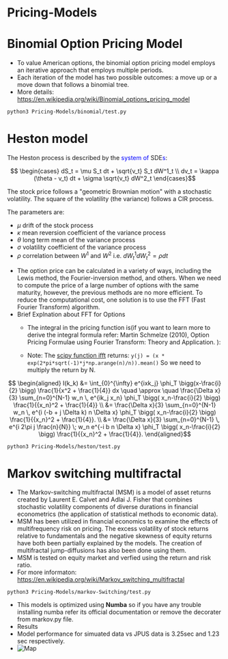 # Pricing-Models

# Binomial Option Pricing Model
* To value American options, the binomial option pricing model employs an iterative approach that employs multiple periods.
* Each iteration of the model has two possible outcomes: a move up or a move down that follows a binomial tree.
* More details: https://en.wikipedia.org/wiki/Binomial_options_pricing_model
```
python3 Pricing-Models/binomial/test.py
```

# Heston model

The Heston process is described by the <font color=blue> system of </font> SDE<font color=blue>s</font>: 

$$ \begin{cases}
dS_t = \mu S_t dt + \sqrt{v_t} S_t dW^1_t \\
dv_t = \kappa (\theta - v_t) dt + \sigma \sqrt{v_t} dW^2_t 
\end{cases}$$

The stock price follows a "geometric Brownian motion" with a stochastic volatility. The square of the volatility (the variance) follows a CIR process.   


The parameters are:
- $\mu$ drift of the stock process
- $\kappa$ mean reversion coefficient of the variance process
- $\theta$ long term mean of the variance process 
- $\sigma$  volatility coefficient of the variance process
- $\rho$ correlation between $W^1$ and $W^2$ i.e. $dW^1_t dW^2_t = \rho dt$
* The option price can be calculated in a variety of ways, including the Lewis method, the Fourier-inversion method, and others. When we need to compute the price of a large number of options with the same maturity, however, the previous methods are no more efficient. To reduce the computational cost, one solution is to use the FFT (Fast Fourier Transform) algorithm.
* Brief Explnation about FFT for Options
  * The integral in the pricing function is(if you want to learn more to derive the integral formula refer: Martin Schmelze (2010), Option Pricing Formulae using Fourier Transform: Theory and Application.  ):
  
  * Note: The [scipy function ifft](https://docs.scipy.org/doc/scipy/reference/generated/scipy.fftpack.ifft.html#scipy.fftpack.ifft) returns: `y(j) = (x * exp(2*pi*sqrt(-1)*j*np.arange(n)/n)).mean()` So we need to multiply the return by N.

$$ 
\begin{aligned}
I(k_k) &= \int_{0}^{\infty} e^{ixk_j} \phi_T \bigg(x-\frac{i}{2} \bigg) \frac{1}{x^2 + \frac{1}{4}} dx 
\quad \approx \quad \frac{\Delta x}{3} \sum_{n=0}^{N-1} w_n \, e^{ik_j x_n} \phi_T \bigg( x_n-\frac{i}{2} \bigg) \frac{1}{{x_n}^2 + \frac{1}{4}} \\
&= \frac{\Delta x}{3} \sum_{n=0}^{N-1} w_n \, e^{i (-b + j \Delta k) n \Delta x} \phi_T \bigg( x_n-\frac{i}{2} \bigg) \frac{1}{{x_n}^2 + \frac{1}{4}}. \\
&= \frac{\Delta x}{3} \sum_{n=0}^{N-1} \, e^{i 2\pi j \frac{n}{N}} \; w_n e^{-i b n \Delta x} \phi_T \bigg( x_n-\frac{i}{2} \bigg) \frac{1}{{x_n}^2 + \frac{1}{4}}.
\end{aligned}$$


```
python3 Pricing-Models/heston/test.py
```

# Markov switching multifractal

* The Markov-switching multifractal (MSM) is a model of asset returns created by Laurent E. Calvet and Adlai J. Fisher that combines stochastic volatility components of diverse durations in financial econometrics (the application of statistical methods to economic data).
* MSM has been utilized in financial economics to examine the effects of multifrequency risk on pricing. The excess volatility of stock returns relative to fundamentals and the negative skewness of equity returns have both been partially explained by the models. The creation of multifractal jump-diffusions has also been done using them.
* MSM is tested on equity market and verfied using the return and risk ratio.
* For more informaton: https://en.wikipedia.org/wiki/Markov_switching_multifractal

```
python3 Pricing-Models/markov-Switching/test.py
```
* This models is optimized using **Numba** so if you have any trouble installing numba refer its official documentation or remove the decorater from markov.py file.
* Results
 * Model performance for simuated data vs JPUS data is 3.25sec and 1.23 sec respectively.
 * ![Map](https://github.com/white07S/Pricing-Models/blob/main/models/markovSwitching/sim.png)
  



